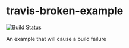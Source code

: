 # travis-broken-example
[![Build Status](https://travis-ci.org/snowfake-ex/travis-broken-example.svg?branch=master)](https://travis-ci.org/snowfake-ex/travis-broken-example)

An example that will cause a build failure
